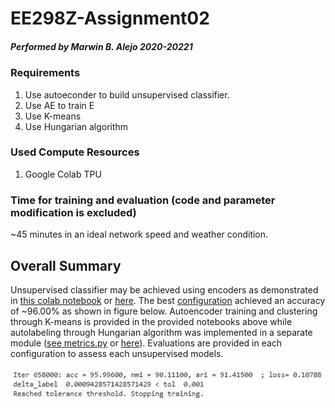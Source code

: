 # EE298Z-Assignment02
##### Performed by Marwin B. Alejo 2020-20221

### Requirements
1. Use autoeconder to build unsupervised classifier.
2. Use AE to train E
3. Use K-means
4. Use Hungarian algorithm

### Used Compute Resources
1. Google Colab TPU

### Time for training and evaluation (code and parameter modification is excluded)
~45 minutes in an ideal network speed and weather condition.

## Overall Summary
Unsupervised classifier may be achieved using encoders as demonstrated in [this colab notebook](https://github.com/soymarwin/ee298z/blob/main/assignment02/EE298Z_Assignment02.ipynb) or [here](https://colab.research.google.com/drive/1pnHhlNW2IQ3TEJfo_rMdu1SWrDxu2gYu?usp=sharing). The best [configuration](https://colab.research.google.com/drive/1pnHhlNW2IQ3TEJfo_rMdu1SWrDxu2gYu?authuser=3#scrollTo=8T0kNuPIC5Fb&line=1&uniqifier=1) achieved an accuracy of ~96.00% as shown in figure below. Autoencoder training and clustering through K-means is provided in the provided notebooks above while autolabeling through Hungarian algorithm was implemented in a separate module ([see metrics.py](https://github.com/soymarwin/ee298z/blob/main/assignment02/metrics.py) or [here](https://drive.google.com/file/d/1vmBW6G2tlyhvUAFGuiGtBdjGKmy9olK7/view?usp=sharing)). Evaluations are provided in each configuration to assess each unsupervised models.
<br><br>
![alt text](https://github.com/soymarwin/ee298z/blob/main/assignment02/accuracy.JPG)